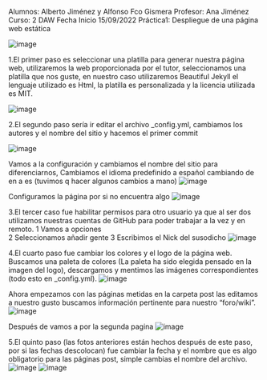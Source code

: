Alumnos: Alberto Jiménez y Alfonso Fco Gismera
Profesor: Ana Jiménez
Curso: 2 DAW
Fecha Inicio 15/09/2022
Práctica1: Despliegue de una página web estática

![image](https://user-images.githubusercontent.com/91480040/193683817-dad35f36-e1d8-42a9-b931-27af1cdb70c2.png)

1.El primer paso es seleccionar una platilla para generar nuestra página web, utilizaremos la web proporcionada por el tutor, seleccionamos una platilla que nos guste, en nuestro caso utilizaremos Beautiful Jekyll el lenguaje utilizado es Html, la platilla es personalizada y la licencia utilizada es MIT.

![image](https://user-images.githubusercontent.com/91480040/193683827-6a87a1f8-22c5-4fd7-89d0-ca95af50c56c.png)


2.El segundo paso sería ir editar el archivo _config.yml, cambiamos los autores y el nombre del sitio y hacemos el primer commit 

![image](https://user-images.githubusercontent.com/91480040/193683834-4c939067-135b-4ae2-806a-770564ff22f2.png)



Vamos a la configuración y cambiamos el nombre del sitio para diferenciarnos,
Cambiamos el idioma predefinido a español cambiando de en a es	(tuvimos q hacer algunos cambios a mano)
![image](https://user-images.githubusercontent.com/91480040/193683867-192bebde-5ac3-4679-a9ad-13618b3acad3.png)


Configuramos la página por si no encuentra algo
![image](https://user-images.githubusercontent.com/91480040/193683909-8f8c9b2f-78f4-48a2-8c2d-93b2cee01655.png)

3.El tercer caso fue habilitar permisos para otro usuario ya que  al ser dos utilizamos nuestras cuentas de GitHub para poder trabajar a la vez y en remoto.
1 Vamos a opciones  
2 Seleccionamos añadir gente
3 Escribimos el Nick del susodicho
![image](https://user-images.githubusercontent.com/91480040/193683922-4245e8ad-786d-4b69-a0d8-274ffabc71e9.png)

4.El cuarto paso fue cambiar los colores y el logo de la página web.
Buscamos una paleta de colores (La paleta ha sido elegida pensado en la imagen del logo), descargamos y mentimos las imágenes correspondientes (todo esto en _config.yml).
![image](https://user-images.githubusercontent.com/91480040/193683935-240d3660-cf90-4fb6-8701-ebccefaabe91.png)

Ahora empezamos con las páginas metidas en la carpeta post las editamos a nuestro gusto buscamos información pertinente para nuestro “foro/wiki”.
![image](https://user-images.githubusercontent.com/91480040/193683949-891fe271-5c7d-4e6c-bd96-635e5afe955b.png)

Después de vamos a por la segunda pagina 
![image](https://user-images.githubusercontent.com/91480040/193683967-ccde66fc-aae8-484f-b140-06589f0e5052.png)

5.El quinto paso (las fotos anteriores están hechos después de este paso, por si las fechas descolocan) fue cambiar la fecha y el nombre que es algo obligatorio para las páginas post, simple cambias el nombre del archivo.
![image](https://user-images.githubusercontent.com/91480040/193683992-d40fb34b-af28-43a4-bb51-f0b04d3992b9.png)
![image](https://user-images.githubusercontent.com/91480040/193684009-26c1c2e7-e938-46a3-8bf1-bfb7a0b212ac.png)



